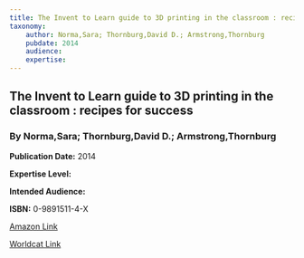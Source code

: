 ```yaml
---
title: The Invent to Learn guide to 3D printing in the classroom : recipes for success
taxonomy:
	author: Norma,Sara; Thornburg,David D.; Armstrong,Thornburg
	pubdate: 2014
	audience: 
	expertise: 
---
```

## The Invent to Learn guide to 3D printing in the classroom : recipes for success
### By Norma,Sara; Thornburg,David D.; Armstrong,Thornburg


**Publication Date:** 2014

**Expertise Level:** 

**Intended Audience:** 

**ISBN:** 0-9891511-4-X

[Amazon Link]()

[Worldcat Link]()
